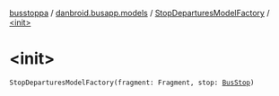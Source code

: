 [busstoppa](../../index.md) / [danbroid.busapp.models](../index.md) / [StopDeparturesModelFactory](index.md) / [&lt;init&gt;](./-init-.md)

# &lt;init&gt;

`StopDeparturesModelFactory(fragment: Fragment, stop: `[`BusStop`](../../danbroid.busapp.data/-bus-stop/index.md)`)`